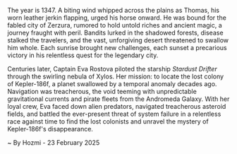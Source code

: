 
The year is 1347.  A biting wind whipped across the plains as Thomas, his worn leather jerkin flapping, urged his horse onward.  He was bound for the fabled city of Zerzura, rumored to hold untold riches and ancient magic, a journey fraught with peril. Bandits lurked in the shadowed forests, disease stalked the travelers, and the vast, unforgiving desert threatened to swallow him whole. Each sunrise brought new challenges, each sunset a precarious victory in his relentless quest for the legendary city.


Centuries later, Captain Eva Rostova piloted the starship *Stardust Drifter* through the swirling nebula of Xylos.  Her mission: to locate the lost colony of Kepler-186f, a planet swallowed by a temporal anomaly decades ago.  Navigation was treacherous, the void teeming with unpredictable gravitational currents and pirate fleets from the Andromeda Galaxy.  With her loyal crew, Eva faced down alien predators, navigated treacherous asteroid fields, and battled the ever-present threat of system failure in a relentless race against time to find the lost colonists and unravel the mystery of Kepler-186f's disappearance.

~ By Hozmi - 23 February 2025
